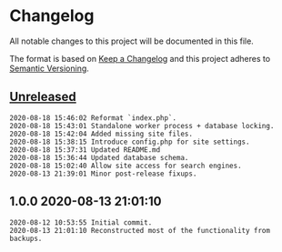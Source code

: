 # Changelog
All notable changes to this project will be documented in this file.

The format is based on [Keep a Changelog](http://keepachangelog.com/en/1.0.0/)
and this project adheres to [Semantic Versioning](http://semver.org/spec/v2.0.0.html).

## [Unreleased]

```
2020-08-18 15:46:02 Reformat `index.php`.
2020-08-18 15:43:01 Standalone worker process + database locking.
2020-08-18 15:42:04 Added missing site files.
2020-08-18 15:38:15 Introduce config.php for site settings.
2020-08-18 15:37:31 Updated README.md
2020-08-18 15:36:44 Updated database schema.
2020-08-18 15:02:40 Allow site access for search engines.
2020-08-13 21:39:01 Minor post-release fixups.
```

## 1.0.0 2020-08-13 21:01:10

```
2020-08-12 10:53:55 Initial commit.
2020-08-13 21:01:10 Reconstructed most of the functionality from backups.
```

[Unreleased]: https://github.com/xyzzy/qrpicture/compare/v1.0.0...HEAD

